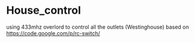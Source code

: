 House_control
=============

using 433mhz overlord to control all the outlets (Westinghouse)
based on https://code.google.com/p/rc-switch/
